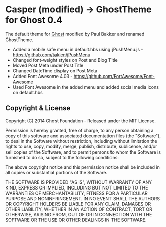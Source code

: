 # Casper (modified) -> GhostTheme for Ghost 0.4

The default theme for [Ghost](http://github.com/tryghost/ghost/) modified by Paul Bakker and renamed GhostTheme.

* Added a mobile safe menu in default.hbs using jPushMenu.js - https://github.com/takien/jPushMenu
* Changed font-weight styles on Post and Blog Title
* Moved Post Meta under Post Title
* Changed DateTime display on Post Meta
* Added Font Awesome 4.03 - https://github.com/FortAwesome/Font-Awesome
* Used Font Awesome in the added menu and added social media icons on default.hbs

## Copyright & License

Copyright (C) 2014 Ghost Foundation - Released under the MIT License.

Permission is hereby granted, free of charge, to any person obtaining a copy of this software and associated documentation files (the "Software"), to deal in the Software without restriction, including without limitation the rights to use, copy, modify, merge, publish, distribute, sublicense, and/or sell copies of the Software, and to permit persons to whom the Software is furnished to do so, subject to the following conditions:

The above copyright notice and this permission notice shall be included in all copies or substantial portions of the Software.

THE SOFTWARE IS PROVIDED "AS IS", WITHOUT WARRANTY OF ANY KIND, EXPRESS OR IMPLIED, INCLUDING BUT NOT LIMITED TO THE WARRANTIES OF MERCHANTABILITY, FITNESS FOR A PARTICULAR PURPOSE AND
NONINFRINGEMENT. IN NO EVENT SHALL THE AUTHORS OR COPYRIGHT HOLDERS BE LIABLE FOR ANY CLAIM, DAMAGES OR OTHER LIABILITY, WHETHER IN AN ACTION OF CONTRACT, TORT OR OTHERWISE, ARISING FROM, OUT OF OR IN CONNECTION WITH THE SOFTWARE OR THE USE OR OTHER DEALINGS IN THE SOFTWARE.
